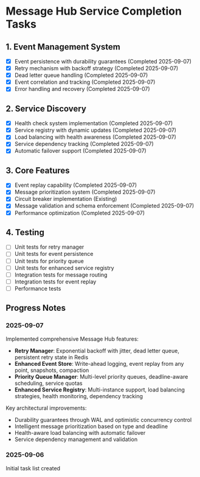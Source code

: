 # Message Hub Service Completion Tasks

## 1. Event Management System
- [x] Event persistence with durability guarantees (Completed 2025-09-07)
- [x] Retry mechanism with backoff strategy (Completed 2025-09-07)
- [x] Dead letter queue handling (Completed 2025-09-07)
- [x] Event correlation and tracking (Completed 2025-09-07)
- [x] Error handling and recovery (Completed 2025-09-07)

## 2. Service Discovery
- [x] Health check system implementation (Completed 2025-09-07)
- [x] Service registry with dynamic updates (Completed 2025-09-07)
- [x] Load balancing with health awareness (Completed 2025-09-07)
- [x] Service dependency tracking (Completed 2025-09-07)
- [x] Automatic failover support (Completed 2025-09-07)

## 3. Core Features
- [x] Event replay capability (Completed 2025-09-07)
- [x] Message prioritization system (Completed 2025-09-07)
- [x] Circuit breaker implementation (Existing)
- [x] Message validation and schema enforcement (Completed 2025-09-07)
- [x] Performance optimization (Completed 2025-09-07)

## 4. Testing
- [ ] Unit tests for retry manager
- [ ] Unit tests for event persistence
- [ ] Unit tests for priority queue
- [ ] Unit tests for enhanced service registry
- [ ] Integration tests for message routing
- [ ] Integration tests for event replay
- [ ] Performance tests

## Progress Notes

### 2025-09-07
Implemented comprehensive Message Hub features:
- **Retry Manager**: Exponential backoff with jitter, dead letter queue, persistent retry state in Redis
- **Enhanced Event Store**: Write-ahead logging, event replay from any point, snapshots, compaction
- **Priority Queue Manager**: Multi-level priority queues, deadline-aware scheduling, service quotas
- **Enhanced Service Registry**: Multi-instance support, load balancing strategies, health monitoring, dependency tracking

Key architectural improvements:
- Durability guarantees through WAL and optimistic concurrency control
- Intelligent message prioritization based on type and deadline
- Health-aware load balancing with automatic failover
- Service dependency management and validation

### 2025-09-06
Initial task list created
